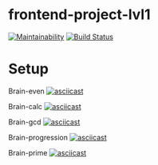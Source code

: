 # frontend-project-lvl1

[![Maintainability](https://api.codeclimate.com/v1/badges/087f61ea61cd8a6341a3/maintainability)](https://codeclimate.com/github/micropro442/frontend-project-lvl1/maintainability)  [![Build Status](https://travis-ci.org/micropro442/frontend-project-lvl1.svg?branch=master)](https://travis-ci.org/micropro442/frontend-project-lvl1)


# Setup

Brain-even
[![asciicast](https://asciinema.org/a/lu4qYBx9whkr4Z1OMFnfpP8lr.svg)](https://asciinema.org/a/lu4qYBx9whkr4Z1OMFnfpP8lr)

Brain-calc
[![asciicast](https://asciinema.org/a/ZnJ0YlwezASpqQ0MprKU1oyg6.svg)](https://asciinema.org/a/ZnJ0YlwezASpqQ0MprKU1oyg6)

Brain-gcd
[![asciicast](https://asciinema.org/a/gDx5TiHKNlnr2l7gdJYDMtGCb.svg)](https://asciinema.org/a/gDx5TiHKNlnr2l7gdJYDMtGCb)

Brain-progression
[![asciicast](https://asciinema.org/a/SbzsgA4mfAkMd5IJGaMIWfHT4.svg)](https://asciinema.org/a/SbzsgA4mfAkMd5IJGaMIWfHT4)

Brain-prime
[![asciicast](https://asciinema.org/a/H9ozeZ7umC7A8OkXZAbmbzYEh.svg)](https://asciinema.org/a/H9ozeZ7umC7A8OkXZAbmbzYEh)